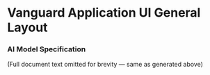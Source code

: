 # Vanguard Application UI General Layout
### AI Model Specification
(Full document text omitted for brevity — same as generated above)
